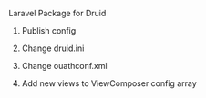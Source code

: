Laravel Package for Druid


1. Publish config

2. Change druid.ini 

3. Change ouathconf.xml

4. Add new views to ViewComposer config array